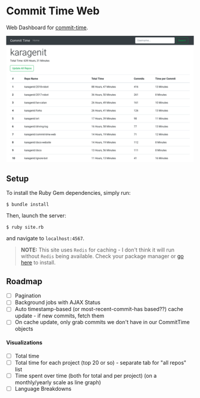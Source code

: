 # Commit Time Web

Web Dashboard for [commit-time](https://github.com/karagenit/commit-time).

![commit time web](screenshot.png)

## Setup

To install the Ruby Gem dependencies, simply run:

```
$ bundle install
```

Then, launch the server:

```
$ ruby site.rb
```

and navigate to `localhost:4567`.

> **NOTE:** This site uses `Redis` for caching - I don't think it will run without `Redis` being available. Check your package manager or [go here](https://redis.io/download) to install.

## Roadmap

- [ ] Pagination
- [ ] Background jobs with AJAX Status
- [ ] Auto timestamp-based (or most-recent-commit-has based??) cache update - if new commits, fetch them
- [ ] On cache update, only grab commits we don't have in our CommitTime objects

#### Visualizations

- [ ] Total time
- [ ] Total time for each project (top 20 or so) - separate tab for "all repos" list
- [ ] Time spent over time (both for total and per project) (on a monthly/yearly scale as line graph)
- [ ] Language Breakdowns

